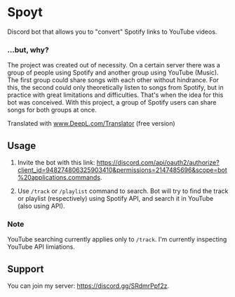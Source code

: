 # Spoyt

Discord bot that allows you to "convert" Spotify links to YouTube videos.

### ...but, why?

The project was created out of necessity. On a certain server there was a group of people using Spotify and another group using YouTube (Music). The first group could share songs with each other without hindrance. For this, the second could only theoretically listen to songs from Spotify, but in practice with great limitations and difficulties. That's when the idea for this bot was conceived. With this project, a group of Spotify users can share songs for both groups at once.

Translated with www.DeepL.com/Translator (free version)

## Usage

1. Invite the bot with this link: <https://discord.com/api/oauth2/authorize?client_id=948274806325903410&permissions=2147485696&scope=bot%20applications.commands>.

1. Use `/track` or `/playlist` command to search. Bot will try to find the track or playlist (respectively) using Spotify API, and search it in YouTube (also using API).

### Note

YouTube searching currently applies only to `/track`. I'm currently inspecting YouTube API limiations.

## Support

You can join my server: <https://discord.gg/SRdmrPpf2z>.

